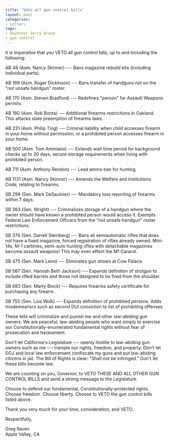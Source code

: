 ```yaml
---
title: 'Veto all gun control bills'
layout: post
categories:
- Letters
tags:
- Governor Jerry Brown
- gun control
---
```


It is imperative that you VETO all gun control bills, up to and including the following:  
  
AB 48 (Asm. Nancy Skinner) --- Bans magazine rebuild kits (including individual parts).

AB 169 (Asm. Roger Dickinson) --- Bans transfer of handguns not on the "not unsafe handgun" roster.

AB 170 (Asm. Steven Bradford) --- Redefines "person" for Assault Weapons permits.

AB 180 (Asm. Rob Bonta) --- Additional firearms restrictions in Oakland. This attacks state preemption of firearms laws.

AB 231 (Asm. Philip Ting) --- Criminal liability when child accesses firearm in your home without permission, or a prohibited person accesses firearm in your home.

AB 500 (Asm. Tom Ammiano) --- Extends wait time period for background checks up to 30 days, secure storage requirements when living with prohibited person.

AB 711 (Asm. Anthony Rendon) --- Lead ammo ban for hunting.

AB 1131 (Asm. Nancy Skinner) --- Amends the Welfare and Institutions Code, relating to firearms.

SB 299 (Sen. Mark DeSaulnier) --- Mandatory loss reporting of firearms within 7 days.

SB 363 (Sen. Wright) --- Criminalizes storage of a handgun where the owner should have known a prohibited person would access it. Exempts Federal Law Enforcement Officers from the "not unsafe handgun" roster restrictions.

SB 374 (Sen. Darrell Steinberg) --- Bans all semiautomatic rifles that does not have a fixed magazine, forced registration of rifles already owned. Mini-14s, M-1 carbines, semi-auto hunting rifles with detachable magazines become assault weapons! This may even effect the M1 Garand.

SB 475 (Sen. Mark Leno) --- Eliminates gun shows at Cow Palace.

SB 567 (Sen. Hannah Beth Jackson) --- Expands definition of shotgun to include rifled barrels and those not designed to be fired from the shoulder.

SB 683 (Sen. Marty Block) --- Requires firearms safety certificate for purchasing any firearm.

SB 755 (Sen. Lois Wolk) --- Expands definition of prohibited persons. Adds misdemeanors such as second DUI conviction to list of prohibiting offenses.

These bills will criminalize and punish me and other law-abiding gun owners. We are peaceful, law-abiding people who want simply to exercise our Constitutionally-enumerated fundamental rights without fear of prosecution and harassment.

Don't let California's Legislature --- openly hostile to law-abiding gun owners such as me --- trample our rights, freedom, and property. Don't let DOJ and local law enforcement confiscate my guns and put law-abiding citizens in jail. The Bill of Rights is clear: "Shall not be infringed." Don't let these bills become law.

We are counting on you, Governor, to VETO THESE AND ALL OTHER GUN CONTROL BILLS and send a strong message to the Legislature.

Choose to defend our fundamental, Constitutionally-protected rights. Choose freedom. Choose liberty. Choose to VETO the gun control bills listed above.

Thank you very much for your time, consideration, and VETO.

Respectfully,

Greg Raven  
Apple Valley, CA